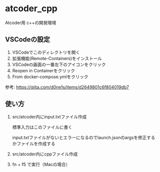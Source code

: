 # atcoder_cpp
Atcoder用 c++の開発環境

## VSCodeの設定
1. VSCodeでこのディレクトリを開く
1. 拡張機能(Remote-Containers)をインストール
1. VSCodeの画面の一番左下のアイコンをクリック
1. Reopen in Containerをクリック
1. From docker-compose.ymlをクリック

参考: https://qiita.com/d0ne1s/items/d2649801c6f804019db7

## 使い方
1. src/atcoder内にinput.txtファイル作成

    標準入力はこのファイルに書く

    input.txtファイルがないとエラーになるのでlaunch.jsonのargsを修正するかファイルを作成する
1. src/atcoder内にcppファイル作成
1. fn + f5 で実行（Macの場合）